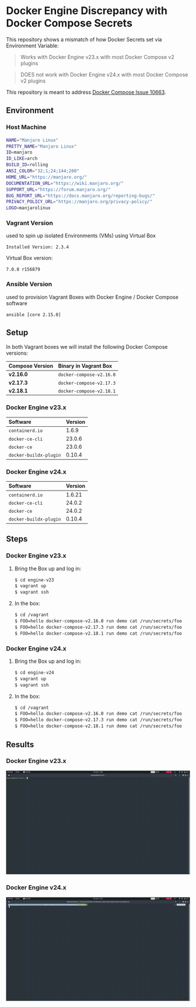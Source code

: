 # Docker Engine Discrepancy with Docker Compose Secrets

This repository shows a mismatch of how Docker Secrets set via 
Environment Variable:

> Works with Docker Engine v23.x with most Docker Compose v2 plugins

> DOES not work with Docker Engine v24.x with most Docker Compose v2 plugins

This repository is meant to address [Docker Compose Issue 10663][1].

## Environment

### Host Machine

```bash
NAME="Manjaro Linux"
PRETTY_NAME="Manjaro Linux"
ID=manjaro
ID_LIKE=arch
BUILD_ID=rolling
ANSI_COLOR="32;1;24;144;200"
HOME_URL="https://manjaro.org/"
DOCUMENTATION_URL="https://wiki.manjaro.org/"
SUPPORT_URL="https://forum.manjaro.org/"
BUG_REPORT_URL="https://docs.manjaro.org/reporting-bugs/"
PRIVACY_POLICY_URL="https://manjaro.org/privacy-policy/"
LOGO=manjarolinux
```

### Vagrant Version

used to spin up isolated Environments (VMs) using Virtual Box

    Installed Version: 2.3.4

Virtual Box version:

    7.0.8 r156879

### Ansible Version

used to provision Vagrant Boxes with Docker Engine / Docker Compose software

    ansible [core 2.15.0]

## Setup

In both Vagrant boxes we will install the following Docker Compose versions:

| Compose Version | Binary in Vagrant Box |
|:----------------|:----------------------|
| __v2.16.0__     | `docker-compose-v2.16.0` |
| __v2.17.3__     | `docker-compose-v2.17.3` |
| __v2.18.1__     | `docker-compose-v2.18.1` |

### Docker Engine v23.x

| Software | Version |
|:---------|:--------|
| `containerd.io` | 1.6.9  |
| `docker-ce-cli` | 23.0.6 |
| `docker-ce`     | 23.0.6 |
| `docker-buildx-plugin` | 0.10.4 |

### Docker Engine v24.x

| Software | Version |
|:---------|:--------|
| `containerd.io` | 1.6.21 |
| `docker-ce-cli` | 24.0.2 |
| `docker-ce`     | 24.0.2 |
| `docker-buildx-plugin` | 0.10.4 |

## Steps

### Docker Engine v23.x

1. Bring the Box up and log in:

    ```bash
    $ cd engine-v23
    $ vagrant up
    $ vagrant ssh
    ```
2. In the box:

    ```bash
    $ cd /vagrant
    $ FOO=hello docker-compose-v2.16.0 run demo cat /run/secrets/foo
    $ FOO=hello docker-compose-v2.17.3 run demo cat /run/secrets/foo
    $ FOO=hello docker-compose-v2.18.1 run demo cat /run/secrets/foo
    ```

### Docker Engine v24.x

1. Bring the Box up and log in:

    ```bash
    $ cd engine-v24
    $ vagrant up
    $ vagrant ssh
    ```
2. In the box:

    ```bash
    $ cd /vagrant
    $ FOO=hello docker-compose-v2.16.0 run demo cat /run/secrets/foo
    $ FOO=hello docker-compose-v2.17.3 run demo cat /run/secrets/foo
    $ FOO=hello docker-compose-v2.18.1 run demo cat /run/secrets/foo
    ```

## Results

### Docker Engine v23.x

![Results for Docker Engine v23.x](./assets/Engine-v23-results_1.gif)

### Docker Engine v24.x

![Results for Docker Engine v24.x](./assets/Engine-v24-results_1.gif)


[1]: https://github.com/docker/compose/issues/10663

